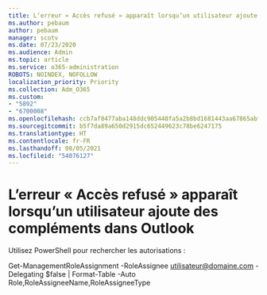 ```yaml
---
title: L’erreur « Accès refusé » apparaît lorsqu’un utilisateur ajoute des compléments dans Outlook
ms.author: pebaum
author: pebaum
manager: scotv
ms.date: 07/23/2020
ms.audience: Admin
ms.topic: article
ms.service: o365-administration
ROBOTS: NOINDEX, NOFOLLOW
localization_priority: Priority
ms.collection: Adm_O365
ms.custom:
- "5892"
- "6700008"
ms.openlocfilehash: ccb7af8477aba148ddc905448fa5a2b8bd1681443aa67865abfc69e1ca785f75
ms.sourcegitcommit: b5f7da89a650d2915dc652449623c78be6247175
ms.translationtype: HT
ms.contentlocale: fr-FR
ms.lasthandoff: 08/05/2021
ms.locfileid: "54076127"
---
```

# <a name="one-user-gets-access-denied-error-while-adding-add-ins-in-outlook"></a>L’erreur « Accès refusé » apparaît lorsqu’un utilisateur ajoute des compléments dans Outlook

Utilisez PowerShell pour rechercher les autorisations :

Get-ManagementRoleAssignment -RoleAssignee [utilisateur@domaine.com](mailto:user@domain.com "mailto:utilisateur@domaine.com") -Delegating $false | Format-Table -Auto Role,RoleAssigneeName,RoleAssigneeType